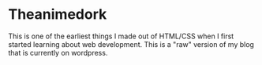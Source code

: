 # Theanimedork
This is one of the earliest things I made out of HTML/CSS when I first started learning about
web development. This is a "raw" version of my blog that is currently on wordpress. 
